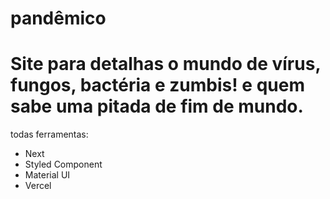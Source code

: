 # pandêmico
<h1>Site para detalhas o mundo de vírus, fungos, bactéria e zumbis! e quem sabe uma pitada de fim de mundo.</h1>

todas ferramentas:
<ul>
<li>Next</li>
<li>Styled Component </li>
<li>Material UI </li>
<li>Vercel</li>
<ul/>
